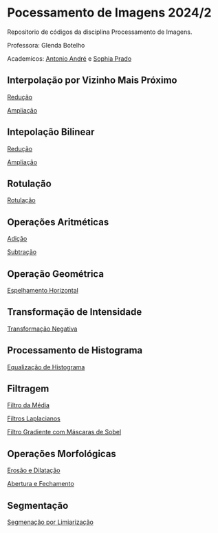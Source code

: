 # Pocessamento de Imagens 2024/2

Repositorio de códigos da disciplina Processamento de Imagens.

Professora: Glenda Botelho

Academicos: [Antonio André](https://github.com/andrebarceloschagas/) e [Sophia Prado](https://github.com/sophiaprado1/)

## Interpolação por Vizinho Mais Próximo

[Redução](/1/reducao_vizinho.py)

[Ampliação](/1/ampliacao_vizinho.py)

## Intepolação Bilinear

[Redução](/1/reducao_bilinear.py)

[Ampliação](/1/ampliação_bilinear.py)

## Rotulação

[Rotulação](/2/rotulacao.py)

## Operações Aritméticas

[Adição](/2/adicao.py)

[Subtração](/2/subtracao.py)

## Operação Geométrica

[Espelhamento Horizontal](/2/espelhamento.py)

## Transformação de Intensidade

[Transformação Negativa](/3/negativa.py)

## Processamento de Histograma

[Equalização de Histograma](/4/equalizacao.py)

## Filtragem

[Filtro da Média](/5/media.py)

[Filtros Laplacianos](/5/laplaciano.py)

[Filtro Gradiente com Máscaras de Sobel](/5/gradiente.py)

## Operações Morfológicas

[Erosão e Dilatação](/6/erosao_dilatacao.py)

[Abertura e Fechamento](/6/abertura_fechamento.py)

## Segmentação

[Segmenação por Limiarização](/6/limiarizacao.py)
